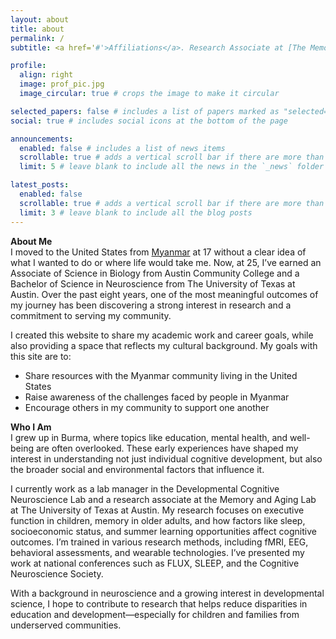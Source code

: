 ```yaml
---
layout: about
title: about
permalink: /
subtitle: <a href='#'>Affiliations</a>. Research Associate at [The Memory and Aging Lab](https://duartelab.la.utexas.edu/) & [The Developmental Cognitive Neuroscience Lab](https://labs.la.utexas.edu/church-lang/) at The University of Texas at Austin, Department of Psychology.

profile:
  align: right
  image: prof_pic.jpg
  image_circular: true # crops the image to make it circular

selected_papers: false # includes a list of papers marked as "selected={true}"
social: true # includes social icons at the bottom of the page

announcements:
  enabled: false # includes a list of news items
  scrollable: true # adds a vertical scroll bar if there are more than 3 news items
  limit: 5 # leave blank to include all the news in the `_news` folder

latest_posts:
  enabled: false
  scrollable: true # adds a vertical scroll bar if there are more than 3 new posts items
  limit: 3 # leave blank to include all the blog posts
---
```


**About Me**  
I moved to the United States from [Myanmar](https://chuu-n.github.io/blog/) at 17 without a clear idea of what I wanted to do or where life would take me. Now, at 25, I’ve earned an Associate of Science in Biology from Austin Community College and a Bachelor of Science in Neuroscience from The University of Texas at Austin. Over the past eight years, one of the most meaningful outcomes of my journey has been discovering a strong interest in research and a commitment to serving my community.

I created this website to share my academic work and career goals, while also providing a space that reflects my cultural background. My goals with this site are to:

- Share resources with the Myanmar community living in the United States
- Raise awareness of the challenges faced by people in Myanmar
- Encourage others in my community to support one another

**Who I Am**  
I grew up in Burma, where topics like education, mental health, and well-being are often overlooked. These early experiences have shaped my interest in understanding not just individual cognitive development, but also the broader social and environmental factors that influence it.

I currently work as a lab manager in the Developmental Cognitive Neuroscience Lab and a research associate at the Memory and Aging Lab at The University of Texas at Austin. My research focuses on executive function in children, memory in older adults, and how factors like sleep, socioeconomic status, and summer learning opportunities affect cognitive outcomes. I’m trained in various research methods, including fMRI, EEG, behavioral assessments, and wearable technologies. I’ve presented my work at national conferences such as FLUX, SLEEP, and the Cognitive Neuroscience Society.

With a background in neuroscience and a growing interest in developmental science, I hope to contribute to research that helps reduce disparities in education and development—especially for children and families from underserved communities.
